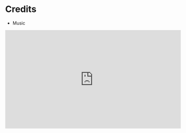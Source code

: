 # Credits
- Music
 <iframe width="560" height="315" src="https://www.youtube.com/embed/videoseries?si=IMk5ppB8IgQA4Rrp&amp;list=PLsW_QugaHRM1JWQA7e0zMg2TSCvhkGc2V" title="YouTube video player" frameborder="0" allow="accelerometer; autoplay; clipboard-write; encrypted-media; gyroscope; picture-in-picture; web-share" referrerpolicy="strict-origin-when-cross-origin" allowfullscreen></iframe>
